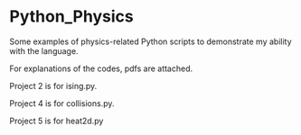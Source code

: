 # Python_Physics
Some examples of physics-related Python scripts to demonstrate my ability with the language. 


For explanations of the codes, pdfs are attached.

Project 2 is for ising.py.

Project 4 is for collisions.py.

Project 5 is for heat2d.py
